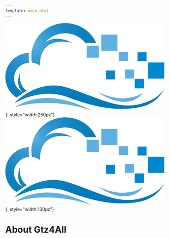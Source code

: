 ```yaml
---
template: main.html
---
```


![gtz4all-logo](../assets/images/cloud-computing.png "Gtz4All"){: style="width:250px"}
![gtz4all-tf](../assets/images/cloud-computing.png#right "Gtz4All"){: style="width:130px"}

# About Gtz4All